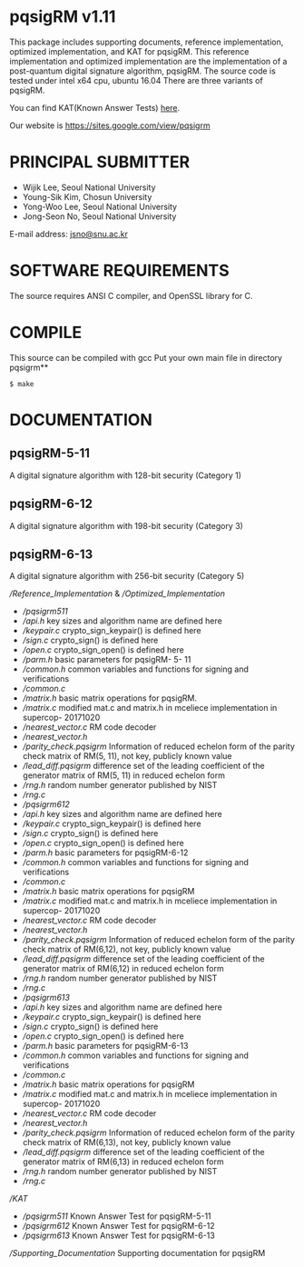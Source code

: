pqsigRM v1.11
========

This package includes supporting documents, reference implementation, optimized implementation, and KAT for pqsigRM.
This reference implementation and optimized implementation are the implementation of a post-quantum digital signature algorithm, pqsigRM.
The source code is tested under intel x64 cpu, ubuntu 16.04
There are three variants of pqsigRM.

You can find KAT(Known Answer Tests) [here](https://1drv.ms/f/s!AhBZmnuD2ssygtcf8G3izibzY4Ydmg).

Our website is <https://sites.google.com/view/pqsigrm>

# PRINCIPAL SUBMITTER
- Wijik Lee, Seoul National University
- Young-Sik Kim, Chosun University
- Yong-Woo Lee, Seoul National University
- Jong-Seon No, Seoul National University


E-mail address: <jsno@snu.ac.kr>

# SOFTWARE REQUIREMENTS

The source requires ANSI C compiler, and OpenSSL library for C.

# COMPILE
This source can be compiled with gcc
Put your own main file in directory pqsigrm**	

	$ make

# DOCUMENTATION


## pqsigRM-5-11
A digital signature algorithm with 128-bit security (Category 1)

## pqsigRM-6-12
A digital signature algorithm with 198-bit security (Category 3)

## pqsigRM-6-13
A digital signature algorithm with 256-bit security (Category 5)

*/Reference_Implementation* & */Optimized_Implementation*  
- */pqsigrm511*  
 - */api.h*					key sizes and algorithm name are defined here  
 - */keypair.c* 			crypto_sign_keypair() is defined here  
 - */sign.c* 				crypto_sign() is defined here  
 - */open.c* 				crypto_sign_open() is defined here  
 - */parm.h* 				basic parameters for pqsigRM- 5- 11  
 - */common.h* 				common variables and functions for signing and verifications   
 - */common.c*  
 - */matrix.h* 				basic matrix operations for pqsigRM.  
 - */matrix.c* 				modified mat.c and matrix.h in mceliece implementation in supercop- 20171020  
 - */nearest_vector.c* 		RM code decoder  
 - */nearest_vector.h*  
 - */parity_check.pqsigrm*	Information of reduced echelon form of the parity check matrix of RM(5, 11), not key, publicly known value  
 - */lead_diff.pqsigrm* 		difference set of the leading coefficient of the generator matrix of RM(5, 11) in reduced echelon form  
 - */rng.h* 					random number generator published by NIST	  
 - */rng.c*  
- */pqsigrm612*  
 - */api.h*					key sizes and algorithm name are defined here  
 - */keypair.c* 				crypto_sign_keypair() is defined here  
 - */sign.c* 				crypto_sign() is defined here  
 - */open.c* 				crypto_sign_open() is defined here  
 - */parm.h* 				basic parameters for pqsigRM-6-12  
 - */common.h* 				common variables and functions for signing and verifications   
 - */common.c*  
 - */matrix.h* 				basic matrix operations for pqsigRM  
 - */matrix.c* 				modified mat.c and matrix.h in mceliece implementation in supercop- 20171020  
 - */nearest_vector.c* 		RM code decoder  
 - */nearest_vector.h*  
 - */parity_check.pqsigrm* 	Information of reduced echelon form of the parity check matrix of RM(6,12), not key, publicly known value  
 - */lead_diff.pqsigrm* 		difference set of the leading coefficient of the generator matrix of RM(6,12) in reduced echelon form  
 - */rng.h* 					random number generator published by NIST	  
 - */rng.c*  
- */pqsigrm613*  
 - */api.h*					key sizes and algorithm name are defined here  
 - */keypair.c* 				crypto_sign_keypair() is defined here  
 - */sign.c* 				crypto_sign() is defined here
 - */open.c* 				crypto_sign_open() is defined here  
 - */parm.h* 				basic parameters for pqsigRM-6-13
 - */common.h* 				common variables and functions for signing and verifications   
 - */common.c*  
 - */matrix.h* 				basic matrix operations for pqsigRM  
 - */matrix.c* 				modified mat.c and matrix.h in mceliece implementation in supercop- 20171020  
 - */nearest_vector.c* 		RM code decoder  
 - */nearest_vector.h*  
 - */parity_check.pqsigrm* 	Information of reduced echelon form of the parity check matrix of RM(6,13), not key, publicly known value  
 - */lead_diff.pqsigrm* 		difference set of the leading coefficient of the generator matrix of RM(6,13) in reduced echelon form  
 - */rng.h* 					random number generator published by NIST	  
 - */rng.c*  
 
*/KAT*  
- */pqsigrm511* 				Known Answer Test for pqsigRM-5-11  
- */pqsigrm612* 				Known Answer Test for pqsigRM-6-12  
- */pqsigrm613* 				Known Answer Test for pqsigRM-6-13

*/Supporting_Documentation* 		Supporting documentation for pqsigRM

